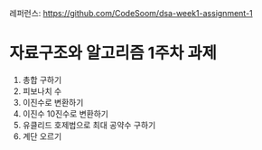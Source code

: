 레퍼런스: https://github.com/CodeSoom/dsa-week1-assignment-1

# 자료구조와 알고리즘 1주차 과제
1. 총합 구하기
2. 피보나치 수
3. 이진수로 변환하기 
4. 이진수 10진수로 변환하기
5. 유클리드 호제법으로 최대 공약수 구하기
6. 계단 오르기
